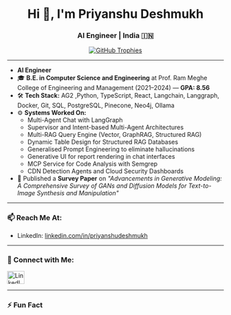 <h1 align="center">Hi 🐯, I'm Priyanshu Deshmukh</h1>
<h3 align="center">AI Engineer | India 🇮🇳</h3>
<p align="center">
  <a href="https://github.com/ryo-ma/github-profile-trophy">
    <img src="https://github-profile-trophy.vercel.app/?username=priyansh4320" alt="GitHub Trophies" />
  </a>
</p>

---

-  **AI Engineer**
- 🎓 **B.E. in Computer Science and Engineering** at Prof. Ram Meghe College of Engineering and Management (2021–2024) — **GPA: 8.56**
- 🛠️ **Tech Stack:** AG2 ,Python, TypeScript, React, Langchain, Langgraph, Docker, Git, SQL, PostgreSQL, Pinecone, Neo4j, Ollama
- ⚙️ **Systems Worked On:**
  - Multi-Agent Chat with LangGraph
  - Supervisor and Intent-based Multi-Agent Architectures
  - Multi-RAG Query Engine (Vector, GraphRAG, Structured RAG)
  - Dynamic Table Design for Structured RAG Databases
  - Generalised Prompt Engineering to eliminate hallucinations
  - Generative UI for report rendering in chat interfaces
  - MCP Service for Code Analysis with Semgrep
  - CDN Detection Agents and Cloud Security Dashboards
- 📄 Published a **Survey Paper** on *"Advancements in Generative Modeling: A Comprehensive Survey of GANs and Diffusion Models for Text-to-Image Synthesis and Manipulation"*

---

### 📫 Reach Me At:
- LinkedIn: [linkedin.com/in/priyanshudeshmukh](https://www.linkedin.com/in/priyanshudeshmukh/)

---

### 🔗 Connect with Me:
<p align="left">
  <a href="https://www.linkedin.com/in/priyanshudeshmukh/" target="_blank">
    <img src="https://raw.githubusercontent.com/rahuldkjain/github-profile-readme-generator/master/src/images/icons/Social/linked-in-alt.svg" alt="LinkedIn" width="40" height="30" />
  </a>

</p>

---

### ⚡ Fun Fact
